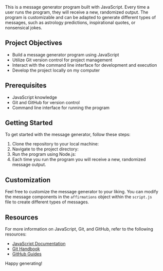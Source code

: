 
This is a message generator program built with JavaScript. Every time a user runs the program, they will receive a new, randomized output. The program is customizable and can be adapted to generate different types of messages, such as astrology predictions, inspirational quotes, or nonsensical jokes.

## Project Objectives

- Build a message generator program using JavaScript
- Utilize Git version control for project management
- Interact with the command line interface for development and execution
- Develop the project locally on my computer

## Prerequisites

- JavaScript knowledge
- Git and GitHub for version control
- Command line interface for running the program

## Getting Started

To get started with the message generator, follow these steps:

1.	Clone the repository to your local machine:
2.	Navigate to the project directory:
3.	Run the program using Node.js:
4.	Each time you run the program you will receive a new, randomized message output.

## Customization

Feel free to customize the message generator to your liking. You can modify the message components in the `affirmations` object within the `script.js` file to create different types of messages.

## Resources
For more information on JavaScript, Git, and GitHub, refer to the following resources:
- [JavaScript Documentation](https://developer.mozilla.org/en-US/docs/Web/JavaScript)
- [Git Handbook](https://guides.github.com/introduction/git-handbook/)
- [GitHub Guides](https://guides.github.com/)

Happy generating!
